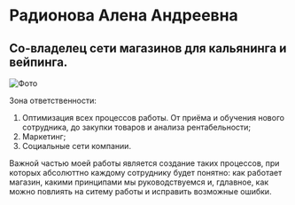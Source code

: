 # Радионова Алена Андреевна
## Со-владелец сети магазинов для кальянинга и вейпинга.

![Фото](https://sun9-41.userapi.com/impf/c858028/v858028743/62368/C-y8_opPuXo.jpg?size=2560x1440&quality=96&sign=7985b768aa5aa206072560b97da98f36&type=album)

Зона ответственности:
1. Оптимизация всех процессов работы. От приёма и обучения нового сотрудника, до закупки товаров и анализа рентабельности;
2. Маркетинг;
3. Социальные сети компании.

Важной частью моей работы является создание таких процессов, при которых абсолюттно каждому сотруднику будет понятно: как работает магазин, какими принципами мы руководствуемся и, гдлавное, как можно повлиять на ситему работы и исправить возможные ошибки.

